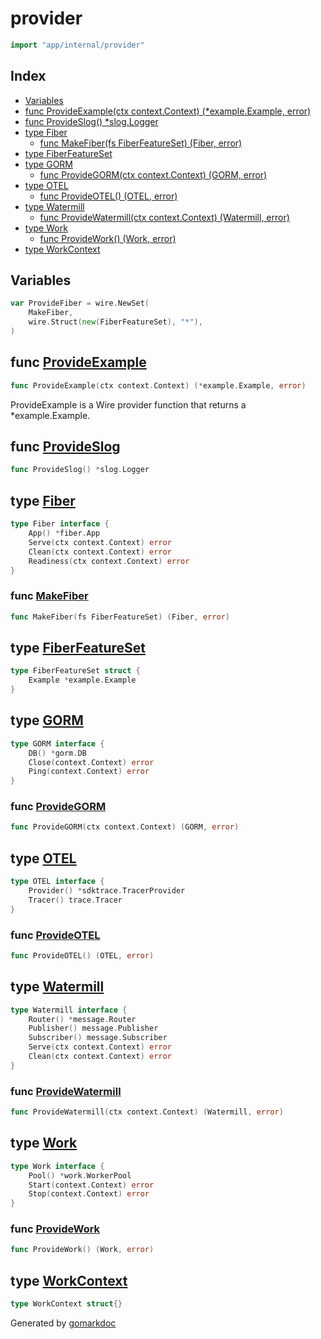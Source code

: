 <!-- Code generated by gomarkdoc. DO NOT EDIT -->

# provider

```go
import "app/internal/provider"
```

## Index

- [Variables](<#variables>)
- [func ProvideExample\(ctx context.Context\) \(\*example.Example, error\)](<#ProvideExample>)
- [func ProvideSlog\(\) \*slog.Logger](<#ProvideSlog>)
- [type Fiber](<#Fiber>)
  - [func MakeFiber\(fs FiberFeatureSet\) \(Fiber, error\)](<#MakeFiber>)
- [type FiberFeatureSet](<#FiberFeatureSet>)
- [type GORM](<#GORM>)
  - [func ProvideGORM\(ctx context.Context\) \(GORM, error\)](<#ProvideGORM>)
- [type OTEL](<#OTEL>)
  - [func ProvideOTEL\(\) \(OTEL, error\)](<#ProvideOTEL>)
- [type Watermill](<#Watermill>)
  - [func ProvideWatermill\(ctx context.Context\) \(Watermill, error\)](<#ProvideWatermill>)
- [type Work](<#Work>)
  - [func ProvideWork\(\) \(Work, error\)](<#ProvideWork>)
- [type WorkContext](<#WorkContext>)


## Variables

<a name="ProvideFiber"></a>

```go
var ProvideFiber = wire.NewSet(
    MakeFiber,
    wire.Struct(new(FiberFeatureSet), "*"),
)
```

<a name="ProvideExample"></a>
## func [ProvideExample](<https://github.com/Arsfiqball/storm/blob/master/internal/provider/example.go#L9>)

```go
func ProvideExample(ctx context.Context) (*example.Example, error)
```

ProvideExample is a Wire provider function that returns a \*example.Example.

<a name="ProvideSlog"></a>
## func [ProvideSlog](<https://github.com/Arsfiqball/storm/blob/master/internal/provider/slog.go#L8>)

```go
func ProvideSlog() *slog.Logger
```



<a name="Fiber"></a>
## type [Fiber](<https://github.com/Arsfiqball/storm/blob/master/internal/provider/fiber.go#L12-L17>)



```go
type Fiber interface {
    App() *fiber.App
    Serve(ctx context.Context) error
    Clean(ctx context.Context) error
    Readiness(ctx context.Context) error
}
```

<a name="MakeFiber"></a>
### func [MakeFiber](<https://github.com/Arsfiqball/storm/blob/master/internal/provider/fiber.go#L27>)

```go
func MakeFiber(fs FiberFeatureSet) (Fiber, error)
```



<a name="FiberFeatureSet"></a>
## type [FiberFeatureSet](<https://github.com/Arsfiqball/storm/blob/master/internal/provider/fiber.go#L23-L25>)



```go
type FiberFeatureSet struct {
    Example *example.Example
}
```

<a name="GORM"></a>
## type [GORM](<https://github.com/Arsfiqball/storm/blob/master/internal/provider/gorm.go#L11-L15>)



```go
type GORM interface {
    DB() *gorm.DB
    Close(context.Context) error
    Ping(context.Context) error
}
```

<a name="ProvideGORM"></a>
### func [ProvideGORM](<https://github.com/Arsfiqball/storm/blob/master/internal/provider/gorm.go#L21>)

```go
func ProvideGORM(ctx context.Context) (GORM, error)
```



<a name="OTEL"></a>
## type [OTEL](<https://github.com/Arsfiqball/storm/blob/master/internal/provider/otel.go#L16-L19>)



```go
type OTEL interface {
    Provider() *sdktrace.TracerProvider
    Tracer() trace.Tracer
}
```

<a name="ProvideOTEL"></a>
### func [ProvideOTEL](<https://github.com/Arsfiqball/storm/blob/master/internal/provider/otel.go#L26>)

```go
func ProvideOTEL() (OTEL, error)
```



<a name="Watermill"></a>
## type [Watermill](<https://github.com/Arsfiqball/storm/blob/master/internal/provider/watermill.go#L11-L17>)



```go
type Watermill interface {
    Router() *message.Router
    Publisher() message.Publisher
    Subscriber() message.Subscriber
    Serve(ctx context.Context) error
    Clean(ctx context.Context) error
}
```

<a name="ProvideWatermill"></a>
### func [ProvideWatermill](<https://github.com/Arsfiqball/storm/blob/master/internal/provider/watermill.go#L25>)

```go
func ProvideWatermill(ctx context.Context) (Watermill, error)
```



<a name="Work"></a>
## type [Work](<https://github.com/Arsfiqball/storm/blob/master/internal/provider/work.go#L10-L14>)



```go
type Work interface {
    Pool() *work.WorkerPool
    Start(context.Context) error
    Stop(context.Context) error
}
```

<a name="ProvideWork"></a>
### func [ProvideWork](<https://github.com/Arsfiqball/storm/blob/master/internal/provider/work.go#L18>)

```go
func ProvideWork() (Work, error)
```



<a name="WorkContext"></a>
## type [WorkContext](<https://github.com/Arsfiqball/storm/blob/master/internal/provider/work.go#L16>)



```go
type WorkContext struct{}
```

Generated by [gomarkdoc](<https://github.com/princjef/gomarkdoc>)
